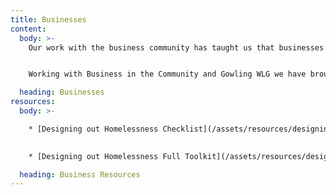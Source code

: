 ```yaml
---
title: Businesses
content:
  body: >-
    Our work with the business community has taught us that businesses have a wider purpose; as employers they can contribute to our ambition of Designing out Homelessness because access to good employment can act as a preventative measure as well as a sustainable route out of homelessness. 


    Working with Business in the Community and Gowling WLG we have brought together  practical steps that businesses can take to help prevent and tackle homelessness. These steps have been compiled into a toolkit to support employers to consider how they can implement actions as part of their day to day activities, to prevent homelessness within their workforce, give practical help to employees when issues arise, and create pathways to employment for people who have experienced homelessness.

  heading: Businesses
resources:
  body: >-

    * [Designing out Homelessness Checklist](/assets/resources/designing-out-homelessness-checklist.pdf)

    
    * [Designing out Homelessness Full Toolkit](/assets/resources/desiging-out-homelessness-full-toolkit.pdf)

  heading: Business Resources
---
```

